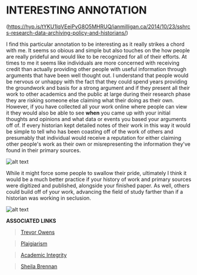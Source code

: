 # INTERESTING ANNOTATION 

(https://hyp.is/tYKU1lqVEeiPyG8O5MHRUQ/ianmilligan.ca/2014/10/23/sshrcs-research-data-archiving-policy-and-historians/) 

I find this particular annotation to be interesting as it really strikes a chord with me. It seems so obious and simple but also touches on the how people are really prideful and would like to be recognized for all of their efforts. At times to me it seems like individuals are more concerned with  receiving credit than actually providing other people with useful information through arguments that have been well thought out. I understand that people would be nervous or unhappy with the fact that they could spend years providing the groundwork and basis for a strong argument and if they present all their work to other academics and the public at large during their research phase they are risking someone else claiming what their doing as their own. 
However, if you have collected all your work online where people can view it they would also be able to see **when** you came up with your initial thoughts and opinions and what data or events you based your arguments off of. If every historian kept detailed notes of their work in this way it would be simple to tell who has been coasting off of the work of others and presumably that individual would receive a reputation for either claiming other people's work as their own or misrepresenting the information they've found in their primary sources. 

![ alt text](https://upload.wikimedia.org/wikipedia/commons/9/91/Armenian-manuscript-CIMG1727.JPG)  

While it might force some people to swallow their pride, ultimately I think it would be a much better practice if your history of work and primary sources were digitized and published, alongside your finished paper. As well, others could build off of your work, advancing the field of study farther than if a historian was working in seclusion. 

![alt text](https://upload.wikimedia.org/wikipedia/commons/b/b9/Typing_computer_screen_reflection.jpg)

**ASSOCIATED LINKS**
> [Trevor Owens](http://www.trevorowens.org/2008/03/sunrise-on-methodology-and-radical-transparency-of-sources-in-historical-writing/)

>[Plaigiarism](https://en.wikipedia.org/wiki/Plagiarism)

>[Academic Integrity](https://carleton.ca/registrar/academic-integrity/)

>[Sheila Brennan](https://carleton.ca/registrar/academic-integrity/)
